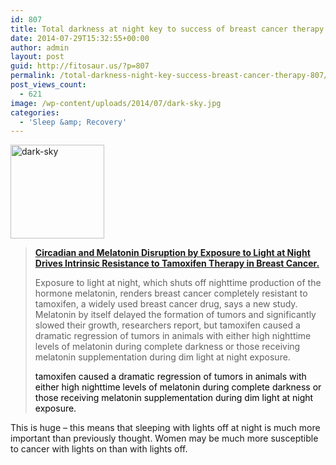 ```yaml
---
id: 807
title: Total darkness at night key to success of breast cancer therapy
date: 2014-07-29T15:32:55+00:00
author: admin
layout: post
guid: http://fitosaur.us/?p=807
permalink: /total-darkness-night-key-success-breast-cancer-therapy-807/
post_views_count:
  - 621
image: /wp-content/uploads/2014/07/dark-sky.jpg
categories:
  - 'Sleep &amp; Recovery'
---
```

<a href="http://fitosaur.us/wp-content/uploads/2014/07/dark-sky.jpg" onclick="_gaq.push(['_trackEvent', 'outbound-article', 'http://fitosaur.us/wp-content/uploads/2014/07/dark-sky.jpg', '']);" ><img class="alignleft size-thumbnail wp-image-821" src="http://fitosaur.us/wp-content/uploads/2014/07/dark-sky-300x300.jpg" alt="dark-sky" width="150" height="150" /></a>

> <a href="http://www.ncbi.nlm.nih.gov/pubmed/25062775" onclick="_gaq.push(['_trackEvent', 'outbound-article', 'http://www.ncbi.nlm.nih.gov/pubmed/25062775', 'Circadian and Melatonin Disruption by Exposure to Light at Night Drives Intrinsic Resistance to Tamoxifen Therapy in Breast Cancer.']);" ><strong>Circadian and Melatonin Disruption by Exposure to Light at Night Drives Intrinsic Resistance to Tamoxifen Therapy in Breast Cancer.</strong></a>
> 
> Exposure to light at night, which shuts off nighttime production of the hormone melatonin, renders breast cancer completely resistant to tamoxifen, a widely used breast cancer drug, says a new study. Melatonin by itself delayed the formation of tumors and significantly slowed their growth, researchers report, but tamoxifen caused a dramatic regression of tumors in animals with either high nighttime levels of melatonin during complete darkness or those receiving melatonin supplementation during dim light at night exposure.
> 
> <span class="comment"><span style="color: #000000;">tamoxifen caused a dramatic regression of tumors in animals with either high nighttime levels of melatonin during complete darkness or those receiving melatonin supplementation during dim light at night exposure.</span></span>

This is huge &#8211; this means that sleeping with lights off at night is much more important than previously thought. Women may be much more susceptible to cancer with lights on than with lights off.